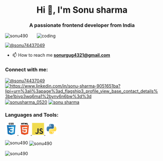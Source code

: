 <h1 align="center">Hi 👋, I'm Sonu sharma</h1>
<h3 align="center">A passionate frontend developer from India</h3>
<img align="right" alt="coding" width="400" src="https://cdn.dribbble.com/users/1162077/screenshots/3848914/programmer.gif"

<p align="left"> <img src="https://komarev.com/ghpvc/?username=sonu490&label=Profile%20views&color=0e75b6&style=flat" alt="sonu490" /> </p>

<p align="left"> <a href="https://twitter.com/@sonu74437049" target="blank"><img src="https://img.shields.io/twitter/follow/@sonu74437049?logo=twitter&style=for-the-badge" alt="@sonu74437049" /></a> </p>

- 📫 How to reach me **sonurgug4321@gmail.com**

<h3 align="left">Connect with me:</h3>
<p align="left">
<a href="https://twitter.com/@sonu74437049" target="blank"><img align="center" src="https://raw.githubusercontent.com/rahuldkjain/github-profile-readme-generator/master/src/images/icons/Social/twitter.svg" alt="@sonu74437049" height="30" width="40" /></a>
<a href="https://linkedin.com/in/https://www.linkedin.com/in/sonu-sharma-9051651ba?lipi=urn%3ali%3apage%3ad_flagship3_profile_view_base_contact_details%3be1bivp3wq6ma1%2bynv6n6bw%3d%3d" target="blank"><img align="center" src="https://raw.githubusercontent.com/rahuldkjain/github-profile-readme-generator/master/src/images/icons/Social/linked-in-alt.svg" alt="https://www.linkedin.com/in/sonu-sharma-9051651ba?lipi=urn%3ali%3apage%3ad_flagship3_profile_view_base_contact_details%3be1bivp3wq6ma1%2bynv6n6bw%3d%3d" height="30" width="40" /></a>
<a href="https://instagram.com/sonusharma_0520" target="blank"><img align="center" src="https://raw.githubusercontent.com/rahuldkjain/github-profile-readme-generator/master/src/images/icons/Social/instagram.svg" alt="sonusharma_0520" height="30" width="40" /></a>
<a href="https://www.hackerrank.com/sonu sharma" target="blank"><img align="center" src="https://raw.githubusercontent.com/rahuldkjain/github-profile-readme-generator/master/src/images/icons/Social/hackerrank.svg" alt="sonu sharma" height="30" width="40" /></a>
</p>

<h3 align="left">Languages and Tools:</h3>
<p align="left"> <a href="https://www.w3schools.com/css/" target="_blank" rel="noreferrer"> <img src="https://raw.githubusercontent.com/devicons/devicon/master/icons/css3/css3-original-wordmark.svg" alt="css3" width="40" height="40"/> </a> <a href="https://www.w3.org/html/" target="_blank" rel="noreferrer"> <img src="https://raw.githubusercontent.com/devicons/devicon/master/icons/html5/html5-original-wordmark.svg" alt="html5" width="40" height="40"/> </a> <a href="https://developer.mozilla.org/en-US/docs/Web/JavaScript" target="_blank" rel="noreferrer"> <img src="https://raw.githubusercontent.com/devicons/devicon/master/icons/javascript/javascript-original.svg" alt="javascript" width="40" height="40"/> </a> <a href="https://www.python.org" target="_blank" rel="noreferrer"> <img src="https://raw.githubusercontent.com/devicons/devicon/master/icons/python/python-original.svg" alt="python" width="40" height="40"/> </a> </p>

<p><img align="left" src="https://github-readme-stats.vercel.app/api/top-langs?username=sonu490&show_icons=true&locale=en&layout=compact" alt="sonu490" /></p>

<p>&nbsp;<img align="center" src="https://github-readme-stats.vercel.app/api?username=sonu490&show_icons=true&locale=en" alt="sonu490" /></p>

<p><img align="center" src="https://github-readme-streak-stats.herokuapp.com/?user=sonu490&" alt="sonu490" /></p>
